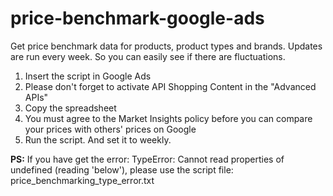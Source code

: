 # price-benchmark-google-ads

Get price benchmark data for products, product types and brands. Updates are run every week. So you can easily see if there are fluctuations.

<ol>
  <li>Insert the script in Google Ads</li>
  <li>Please don't forget to activate API Shopping Content in the "Advanced APIs"</li>
  <li>Copy the spreadsheet</li>
  <li>You must agree to the Market Insights policy before you can compare your prices with others' prices on Google</li>
  <li>Run the script. And set it to weekly.</li>
</ol>

**PS:**
If you have get the error: TypeError: Cannot read properties of undefined (reading 'below'), please use the script file: price_benchmarking_type_error.txt
